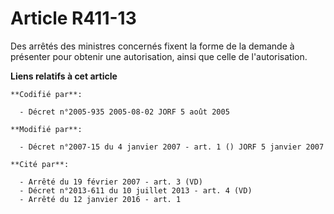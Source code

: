 # Article R411-13

Des arrêtés des ministres concernés fixent la forme de la demande à présenter pour obtenir une autorisation, ainsi que celle
de l'autorisation.

**Liens relatifs à cet article**

	**Codifié par**:

	  - Décret n°2005-935 2005-08-02 JORF 5 août 2005

	**Modifié par**:

	  - Décret n°2007-15 du 4 janvier 2007 - art. 1 () JORF 5 janvier 2007

	**Cité par**:

	  - Arrêté du 19 février 2007 - art. 3 (VD)
	  - Décret n°2013-611 du 10 juillet 2013 - art. 4 (VD)
	  - Arrêté du 12 janvier 2016 - art. 1
